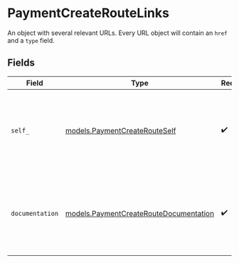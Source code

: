 # PaymentCreateRouteLinks

An object with several relevant URLs. Every URL object will contain an `href` and a `type` field.


## Fields

| Field                                                                                      | Type                                                                                       | Required                                                                                   | Description                                                                                |
| ------------------------------------------------------------------------------------------ | ------------------------------------------------------------------------------------------ | ------------------------------------------------------------------------------------------ | ------------------------------------------------------------------------------------------ |
| `self_`                                                                                    | [models.PaymentCreateRouteSelf](../models/paymentcreaterouteself.md)                       | :heavy_check_mark:                                                                         | In v2 endpoints, URLs are commonly represented as objects with an `href` and `type` field. |
| `documentation`                                                                            | [models.PaymentCreateRouteDocumentation](../models/paymentcreateroutedocumentation.md)     | :heavy_check_mark:                                                                         | In v2 endpoints, URLs are commonly represented as objects with an `href` and `type` field. |